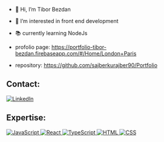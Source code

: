 - 👋 Hi, I’m Tibor Bezdan 
- 👀 I’m interested in front end development 
- :books: currently learning NodeJs

- profolio page: https://portfolio-tibor-bezdan.firebaseapp.com/#/Home/London+Paris
- repository: https://github.com/sajberkurajber90/Portfolio

## **Contact:**
<a href="https://www.linkedin.com/in/tibor-bezdan">
<img alt="LinkedIn" src="https://img.shields.io/badge/-LinkedIn-0A66C2?logo=linkedin&logoColor=white&style=flat" />
</a>

## **Expertise:**
<a href="#">
<img alt="JavaScript" src="https://img.shields.io/badge/-JavaScrip-F7DF1E?logo=javascript&logoColor=black&style=flat" />
</a>          
<a href="#">
<img alt="React" src="https://img.shields.io/badge/-React-61DAFB?logo=react&logoColor=black&style=flat" />
</a>
<a href="#">
<img alt="TypeScript" src="https://img.shields.io/badge/-TypeScript-3178C6?logo=typescript&logoColor=black&style=flat" />
</a>
<a href="#">
<img alt="HTML" src="https://img.shields.io/badge/-HTML-E34F26?logo=html5&logoColor=black&style=flat" />
</a>
<a href="#">
<img alt="CSS" src="https://img.shields.io/badge/-CSS-1572B6?logo=css3&logoColor=black&style=flat" />
</a>
